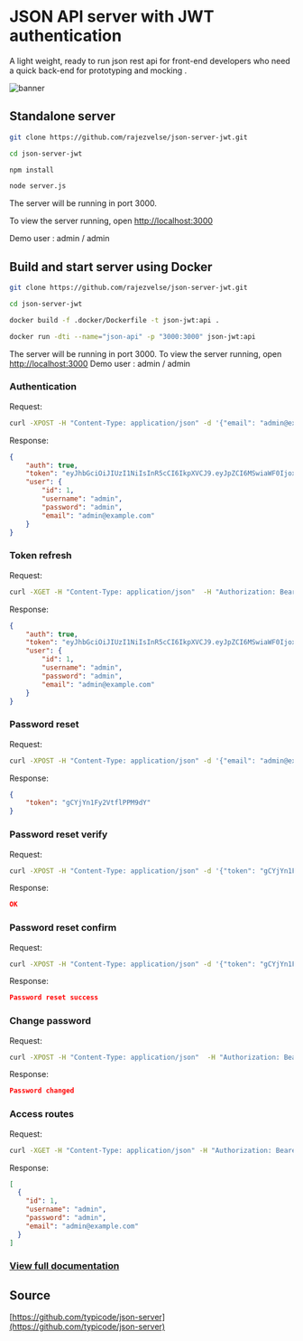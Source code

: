 # JSON API server with JWT authentication

A light weight, ready to run json rest api for front-end developers who need a quick back-end for prototyping and mocking .

![banner](./banner.png)

## Standalone server 
```bash
git clone https://github.com/rajezvelse/json-server-jwt.git

cd json-server-jwt

npm install

node server.js
```

The server will be running in port 3000. 

To view the server running, open [http://localhost:3000](http://localhost:3000)

Demo user : admin / admin


## Build and start server using Docker

```bash
git clone https://github.com/rajezvelse/json-server-jwt.git

cd json-server-jwt

docker build -f .docker/Dockerfile -t json-jwt:api .

docker run -dti --name="json-api" -p "3000:3000" json-jwt:api
```

The server will be running in port 3000. 
To view the server running, open [http://localhost:3000](http://localhost:3000)
Demo user : admin / admin

### Authentication
Request:
```bash
curl -XPOST -H "Content-Type: application/json" -d '{"email": "admin@example.com", "password": "admin"}' http://localhost:3000/api-token-auth 
```
Response:
```json
{
    "auth": true,
    "token": "eyJhbGciOiJIUzI1NiIsInR5cCI6IkpXVCJ9.eyJpZCI6MSwiaWF0IjoxNTMwMjU5MzE3LCJleHAiOjE1MzAzNDU3MTd9.z_mknTvzY_hl4ulxNSEvn6MqHLrlcyALvsyih1oJGyA",
    "user": {
        "id": 1,
        "username": "admin",
        "password": "admin",
        "email": "admin@example.com"
    }
}
```

### Token refresh
Request:
```bash
curl -XGET -H "Content-Type: application/json"  -H "Authorization: Bearer eyJhbGciOiJIUzI1NiIsInR5cCI6IkpXVCJ9.eyJpZCI6MSwiaWF0IjoxNTMwMjU5MzE3LCJleHAiOjE1MzAzNDU3MTd9.z_mknTvzY_hl4ulxNSEvn6MqHLrlcyALvsyih1oJGyA" http://localhost:3000/api-token-refresh 
```
Response:
```json
{
    "auth": true,
    "token": "eyJhbGciOiJIUzI1NiIsInR5cCI6IkpXVCJ9.eyJpZCI6MSwiaWF0IjoxNTMwMjU5ODEzLCJleHAiOjE1MzAzNDYyMTN9.vL_WvjzLDT2rCmIWJJh6lQGSyhPfEFuaqQeG6s31zzY",
    "user": {
        "id": 1,
        "username": "admin",
        "password": "admin",
        "email": "admin@example.com"
    }
}
```

### Password reset
Request:
```bash
curl -XPOST -H "Content-Type: application/json" -d '{"email": "admin@example.com"}' http://localhost:3000/api-password-reset
```
Response:
```json
{
    "token": "gCYjYn1Fy2VtflPPM9dY"
}
```

### Password reset verify
Request:
```bash
curl -XPOST -H "Content-Type: application/json" -d '{"token": "gCYjYn1Fy2VtflPPM9dY"}' http://localhost:3000/api-password-reset-verify
```
Response:
```json
OK
```

### Password reset confirm
Request:
```bash
curl -XPOST -H "Content-Type: application/json" -d '{"token": "gCYjYn1Fy2VtflPPM9dY", "new_password": "admin123"}' http://localhost:3000/api-password-reset-confirm
```
Response:
```json
Password reset success
```

### Change password
Request:
```bash
curl -XPOST -H "Content-Type: application/json"  -H "Authorization: Bearer eyJhbGciOiJIUzI1NiIsInR5cCI6IkpXVCJ9.eyJpZCI6MSwiaWF0IjoxNTMwMjU5MzE3LCJleHAiOjE1MzAzNDU3MTd9.z_mknTvzY_hl4ulxNSEvn6MqHLrlcyALvsyih1oJGyA" -d '{"password": "admin123", "new_password": "admin"}' http://localhost:3000/users/change-password 
```
Response:
```json
Password changed
```

### Access routes
Request:
```bash
curl -XGET -H "Content-Type: application/json" -H "Authorization: Bearer eyJhbGciOiJIUzI1NiIsInR5cCI6IkpXVCJ9.eyJpZCI6MSwiaWF0IjoxNTMwMjU5MzE3LCJleHAiOjE1MzAzNDU3MTd9.z_mknTvzY_hl4ulxNSEvn6MqHLrlcyALvsyih1oJGyA" http://localhost:3000/users
```
Response:
```json
[
  {
    "id": 1,
    "username": "admin",
    "password": "admin",
    "email": "admin@example.com"
  }
]
```

### [View full documentation](https://github.com/typicode/json-server/blob/master/README.md)

## Source

[https://github.com/typicode/json-server](https://github.com/typicode/json-server)
